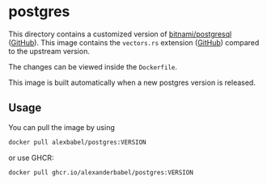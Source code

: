 # postgres

This directory contains a customized version of [bitnami/postgresql](https://hub.docker.com/r/bitnami/postgresql) ([GitHub](https://github.com/bitnami/containers/tree/main/bitnami/postgresql)). This image contains the `vectors.rs` extension ([GitHub](https://github.com/tensorchord/pgvecto.rs)) compared to the upstream version.

The changes can be viewed inside the `Dockerfile`. 

This image is built automatically when a new postgres version is released.

## Usage

You can pull the image by using
```bash
docker pull alexbabel/postgres:VERSION
```
or use GHCR:
```bash
docker pull ghcr.io/alexanderbabel/postgres:VERSION
```
